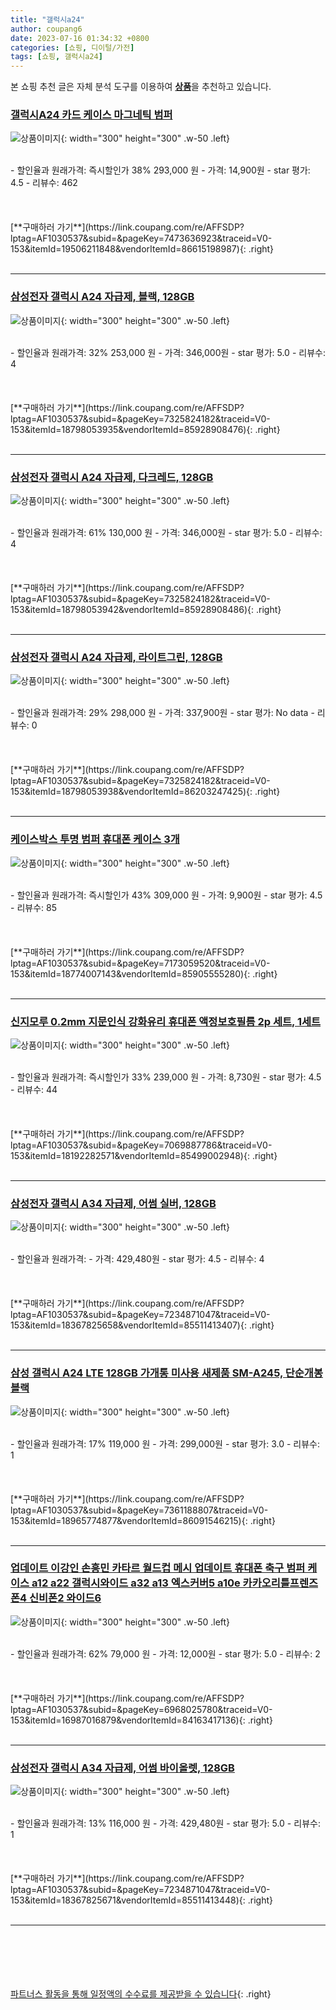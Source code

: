 ```yaml
---
title: "갤럭시a24"
author: coupang6
date: 2023-07-16 01:34:32 +0800
categories: [쇼핑, 디이털/가전]
tags: [쇼핑, 갤럭시a24]
---
```


본 쇼핑 추천 글은 자체 분석 도구를 이용하여 [**상품**](https://link.coupang.com/a/bao1ui)을 추천하고 있습니다.

### [갤럭시A24 카드 케이스 마그네틱 범퍼](https://link.coupang.com/re/AFFSDP?lptag=AF1030537&subid=&pageKey=7473636923&traceid=V0-153&itemId=19506211848&vendorItemId=86615198987)

![상품이미지](https://thumbnail10.coupangcdn.com/thumbnails/remote/230x230ex/image/vendor_inventory/521e/a79c84eaaae86c232374f5da5be525d27acc0c0e604c1a02b0a25dc85746.jpg){: width="300" height="300" .w-50 .left}


<br>
- 할인율과 원래가격: 즉시할인가 38%  293,000   원
- 가격: 14,900원
- star 평가: 4.5
- 리뷰수: 462
<br>
<br>
<br>
<br>
[**구매하러 가기**](https://link.coupang.com/re/AFFSDP?lptag=AF1030537&subid=&pageKey=7473636923&traceid=V0-153&itemId=19506211848&vendorItemId=86615198987){: .right}
<br>
<br>

---

### [삼성전자 갤럭시 A24 자급제, 블랙, 128GB](https://link.coupang.com/re/AFFSDP?lptag=AF1030537&subid=&pageKey=7325824182&traceid=V0-153&itemId=18798053935&vendorItemId=85928908476)

![상품이미지](https://thumbnail6.coupangcdn.com/thumbnails/remote/230x230ex/image/retail/images/638047003426287-8cf00688-3563-4397-993a-7580771f018b.png){: width="300" height="300" .w-50 .left}


<br>
- 할인율과 원래가격: 32%  253,000   원
- 가격: 346,000원
- star 평가: 5.0
- 리뷰수: 4
<br>
<br>
<br>
<br>
[**구매하러 가기**](https://link.coupang.com/re/AFFSDP?lptag=AF1030537&subid=&pageKey=7325824182&traceid=V0-153&itemId=18798053935&vendorItemId=85928908476){: .right}
<br>
<br>

---

### [삼성전자 갤럭시 A24 자급제, 다크레드, 128GB](https://link.coupang.com/re/AFFSDP?lptag=AF1030537&subid=&pageKey=7325824182&traceid=V0-153&itemId=18798053942&vendorItemId=85928908486)

![상품이미지](https://thumbnail7.coupangcdn.com/thumbnails/remote/230x230ex/image/retail/images/570949865106169-f9497308-4eb7-4144-ae02-3f7b42b5459b.png){: width="300" height="300" .w-50 .left}


<br>
- 할인율과 원래가격: 61%  130,000   원
- 가격: 346,000원
- star 평가: 5.0
- 리뷰수: 4
<br>
<br>
<br>
<br>
[**구매하러 가기**](https://link.coupang.com/re/AFFSDP?lptag=AF1030537&subid=&pageKey=7325824182&traceid=V0-153&itemId=18798053942&vendorItemId=85928908486){: .right}
<br>
<br>

---

### [삼성전자 갤럭시 A24 자급제, 라이트그린, 128GB](https://link.coupang.com/re/AFFSDP?lptag=AF1030537&subid=&pageKey=7325824182&traceid=V0-153&itemId=18798053938&vendorItemId=86203247425)

![상품이미지](https://thumbnail6.coupangcdn.com/thumbnails/remote/230x230ex/image/vendor_inventory/48e2/184db590a53e35908042563f2c62d8c786534175d5bbd61b28f562827e7f.jpg){: width="300" height="300" .w-50 .left}


<br>
- 할인율과 원래가격: 29%  298,000   원
- 가격: 337,900원
- star 평가: No data
- 리뷰수: 0
<br>
<br>
<br>
<br>
[**구매하러 가기**](https://link.coupang.com/re/AFFSDP?lptag=AF1030537&subid=&pageKey=7325824182&traceid=V0-153&itemId=18798053938&vendorItemId=86203247425){: .right}
<br>
<br>

---

### [케이스박스 투명 범퍼 휴대폰 케이스 3개](https://link.coupang.com/re/AFFSDP?lptag=AF1030537&subid=&pageKey=7173059520&traceid=V0-153&itemId=18774007143&vendorItemId=85905555280)

![상품이미지](https://thumbnail9.coupangcdn.com/thumbnails/remote/230x230ex/image/vendor_inventory/8a02/dea9e94e48d4e302377e4badbd7574df3264253e9f07a91c845525d30d82.jpg){: width="300" height="300" .w-50 .left}


<br>
- 할인율과 원래가격: 즉시할인가 43%  309,000   원
- 가격: 9,900원
- star 평가: 4.5
- 리뷰수: 85
<br>
<br>
<br>
<br>
[**구매하러 가기**](https://link.coupang.com/re/AFFSDP?lptag=AF1030537&subid=&pageKey=7173059520&traceid=V0-153&itemId=18774007143&vendorItemId=85905555280){: .right}
<br>
<br>

---

### [신지모루 0.2mm 지문인식 강화유리 휴대폰 액정보호필름 2p 세트, 1세트](https://link.coupang.com/re/AFFSDP?lptag=AF1030537&subid=&pageKey=7069887786&traceid=V0-153&itemId=18192282571&vendorItemId=85499002948)

![상품이미지](https://thumbnail8.coupangcdn.com/thumbnails/remote/230x230ex/image/retail/images/5907173254637446-5d03a6b8-f98f-4161-a190-c19b358aeab4.jpg){: width="300" height="300" .w-50 .left}


<br>
- 할인율과 원래가격: 즉시할인가 33%  239,000   원
- 가격: 8,730원
- star 평가: 4.5
- 리뷰수: 44
<br>
<br>
<br>
<br>
[**구매하러 가기**](https://link.coupang.com/re/AFFSDP?lptag=AF1030537&subid=&pageKey=7069887786&traceid=V0-153&itemId=18192282571&vendorItemId=85499002948){: .right}
<br>
<br>

---

### [삼성전자 갤럭시 A34 자급제, 어썸 실버, 128GB](https://link.coupang.com/re/AFFSDP?lptag=AF1030537&subid=&pageKey=7234871047&traceid=V0-153&itemId=18367825658&vendorItemId=85511413407)

![상품이미지](https://thumbnail9.coupangcdn.com/thumbnails/remote/230x230ex/image/rs_quotation_api/f05fcijg/f62b20a93ff945e4a717f7fd68d5659c.jpg){: width="300" height="300" .w-50 .left}


<br>
- 할인율과 원래가격: 
- 가격: 429,480원
- star 평가: 4.5
- 리뷰수: 4
<br>
<br>
<br>
<br>
[**구매하러 가기**](https://link.coupang.com/re/AFFSDP?lptag=AF1030537&subid=&pageKey=7234871047&traceid=V0-153&itemId=18367825658&vendorItemId=85511413407){: .right}
<br>
<br>

---

### [삼성 갤럭시 A24 LTE 128GB 가개통 미사용 새제품 SM-A245, 단순개봉 블랙](https://link.coupang.com/re/AFFSDP?lptag=AF1030537&subid=&pageKey=7361188807&traceid=V0-153&itemId=18965774877&vendorItemId=86091546215)

![상품이미지](https://thumbnail9.coupangcdn.com/thumbnails/remote/230x230ex/image/vendor_inventory/17d1/8922f96ba60bad8c9d6232a84115e83c786bd14ca72f31e4de32c237a4eb.jpg){: width="300" height="300" .w-50 .left}


<br>
- 할인율과 원래가격: 17%  119,000   원
- 가격: 299,000원
- star 평가: 3.0
- 리뷰수: 1
<br>
<br>
<br>
<br>
[**구매하러 가기**](https://link.coupang.com/re/AFFSDP?lptag=AF1030537&subid=&pageKey=7361188807&traceid=V0-153&itemId=18965774877&vendorItemId=86091546215){: .right}
<br>
<br>

---

### [업데이트 이강인 손흥민 카타르 월드컵 메시 업데이트 휴대폰 축구 범퍼 케이스 a12 a22 갤럭시와이드 a32 a13 엑스커버5 a10e 카카오리틀프렌즈폰4 신비폰2 와이드6](https://link.coupang.com/re/AFFSDP?lptag=AF1030537&subid=&pageKey=6968025780&traceid=V0-153&itemId=16987016879&vendorItemId=84163417136)

![상품이미지](https://thumbnail10.coupangcdn.com/thumbnails/remote/230x230ex/image/vendor_inventory/bc57/6d8dddfb988479ca4bb4e53be3d87ada6926c707605d15745a9962bb1172.jpg){: width="300" height="300" .w-50 .left}


<br>
- 할인율과 원래가격: 62%  79,000   원
- 가격: 12,000원
- star 평가: 5.0
- 리뷰수: 2
<br>
<br>
<br>
<br>
[**구매하러 가기**](https://link.coupang.com/re/AFFSDP?lptag=AF1030537&subid=&pageKey=6968025780&traceid=V0-153&itemId=16987016879&vendorItemId=84163417136){: .right}
<br>
<br>

---

### [삼성전자 갤럭시 A34 자급제, 어썸 바이올렛, 128GB](https://link.coupang.com/re/AFFSDP?lptag=AF1030537&subid=&pageKey=7234871047&traceid=V0-153&itemId=18367825671&vendorItemId=85511413448)

![상품이미지](https://thumbnail9.coupangcdn.com/thumbnails/remote/230x230ex/image/rs_quotation_api/rewxyqqe/fe4e48ff16e24adcbeb2f530564a4189.jpg){: width="300" height="300" .w-50 .left}


<br>
- 할인율과 원래가격: 13%  116,000   원
- 가격: 429,480원
- star 평가: 5.0
- 리뷰수: 1
<br>
<br>
<br>
<br>
[**구매하러 가기**](https://link.coupang.com/re/AFFSDP?lptag=AF1030537&subid=&pageKey=7234871047&traceid=V0-153&itemId=18367825671&vendorItemId=85511413448){: .right}
<br>
<br>

---
<br><br><br><br><br> [파트너스 활동을 통해 일정액의 수수료를 제공받을 수 있습니다](https://link.coupang.com/a/bao1ui){: .right}